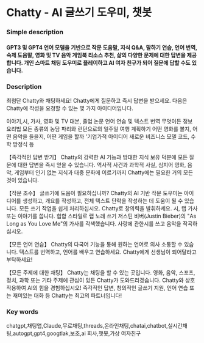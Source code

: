 # Chatty - AI 글쓰기 도우미, 챗봇

### Simple description
#### GPT3 및 GPT4 언어 모델을 기반으로 작문 도움말, 지식 Q&A, 말하기 연습, 언어 번역, 숙제 도움말, 영화 및 TV 음악 게임북 리소스 추천, 삶의 다양한 문제에 대한 답변을 제공합니다. 개인 스마트 채팅 도우미로 플레이하고 AI 여자 친구가 되어 질문에 답할 수도 있습니다.

### Description
최첨단 Chatty와 채팅하세요!
Chatty에게 질문하고 즉시 답변을 받으세요.
다음은 Chatty에 작성을 요청할 수 있는 몇 가지 아이디어입니다.

이야기,시, 가사, 영화 및 TV 대본, 졸업 논문
언어 연습 및 텍스트 번역
무엇이든 정보
요리법
모든 종류의 농담
파리와 런던으로의 일주일 여행 계획하기
어떤 영화를 볼지, 어떤 음악을 들을지, 어떤 게임을 할까
'기업가적 아이디어
새로운 비즈니스 모델
코드, 수학 방정식 등

【즉각적인 답변 받기】
Chatty의 강력한 AI 기능과 방대한 지식 보유 덕분에 모든 질문에 대한 답변을 즉시 얻을 수 있습니다. 역사적 사건과 과학적 사실, 심지어 영화, 음악, 게임부터 인기 없는 지식과 대중 문화에 이르기까지 Chatty에는 필요한 거의 모든 것이 있습니다.

【작문 조수】
글쓰기에 도움이 필요하십니까? Chatty의 AI 기반 작문 도우미는 아이디어를 생성하고, 개요를 작성하고, 전체 텍스트 단락을 작성하는 데 도움이 될 수 있습니다.
모든 쓰기 작업을 쉽게 처리하십시오.
Chatty로 창의력을 발휘하세요. 시, 랩 가사 또는 이야기를 씁니다.
힙합 스타일로 랩 노래 쓰기
저스틴 비버(Justin Bieber)의 "As Long as You Love Me"의 가사를 각색했습니다.
사랑에 관한시를 쓰고 음악을 작곡하십시오.

【모든 언어 연습】
Chatty의 다국어 기능을 통해 원하는 언어로 의사 소통할 수 있습니다. 텍스트를 번역하고, 언어를 배우고 연습하세요. Chatty에게 선생님이 되어달라고 부탁하세요!

【모든 주제에 대한 채팅】
Chatty는 채팅을 할 수 있는 곳입니다. 영화, 음악, 스포츠, 정치, 과학 또는 기타 주제에 관심이 있든 Chatty가 도와드리겠습니다.
Chatty와 상호 작용하여 AI의 힘을 경험하십시오! 즉각적인 답변, 창의적인 글쓰기 지원, 언어 연습 또는 재미있는 대화 등 Chatty는 최고의 파트너입니다!

### Key words
chatgpt,채팅앱,Claude,무료채팅,threads,온라인채팅,chatai,chatbot,실시간채팅,autogpt,gpt4,googtlak,보조,ai 회사,챗봇,가상 여자친구

